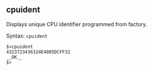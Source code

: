## cpuident

Displays unique CPU identifier programmed from factory.

Syntax: `cpuident`

```
$>cpuident
4323723436324E4805DCFF32
__OK__
$>
```